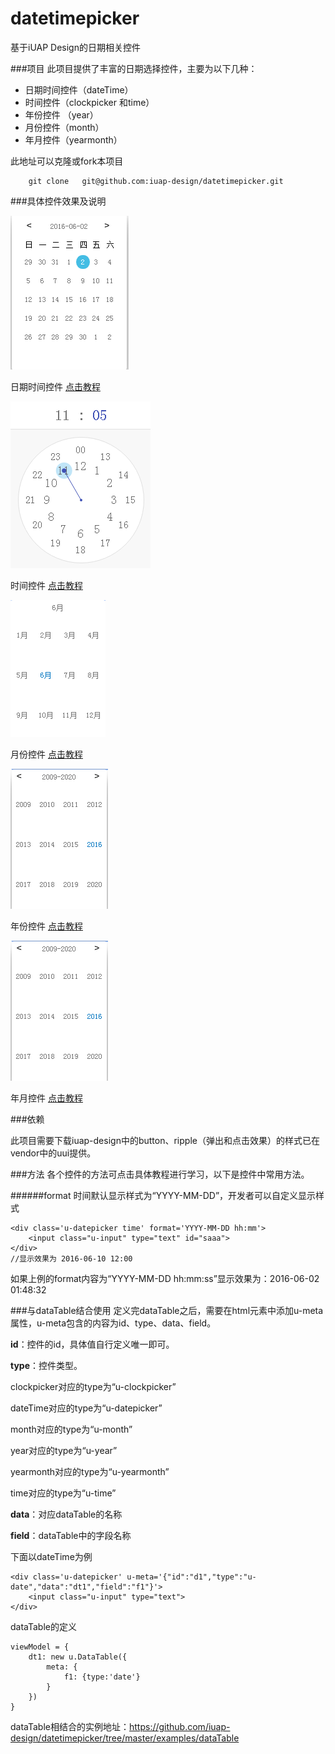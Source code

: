 # datetimepicker
基于iUAP Design的日期相关控件

###项目 
  此项目提供了丰富的日期选择控件，主要为以下几种：

  * 日期时间控件（dateTime）
  * 时间控件（clockpicker 和time）
  * 年份控件 （year）
  * 月份控件（month）
  * 年月控件（yearmonth）
 
此地址可以克隆或fork本项目
			
		git clone   git@github.com:iuap-design/datetimepicker.git

###具体控件效果及说明

![](docs/img/dateTime.png)

日期时间控件  [点击教程](https://github.com/iuap-design/datetimepicker/blob/master/docs/date.md) 



![](docs/img/clock.png)

 时间控件   [点击教程](https://github.com/iuap-design/datetimepicker/blob/master/docs/clockpicker.md)






![](docs/img/month.png)

 月份控件   [点击教程](https://github.com/iuap-design/datetimepicker/blob/master/docs/month.md)



![](docs/img/year.png)

 年份控件   [点击教程](https://github.com/iuap-design/datetimepicker/blob/master/docs/year.md)



![](docs/img/year.png)

 年月控件   [点击教程](https://github.com/iuap-design/datetimepicker/blob/master/docs/yearmonth.md)


 
###依赖

此项目需要下载iuap-design中的button、ripple（弹出和点击效果）的样式已在vendor中的uui提供。

###方法
各个控件的方法可点击具体教程进行学习，以下是控件中常用方法。

######format
时间默认显示样式为“YYYY-MM-DD”，开发者可以自定义显示样式

	<div class='u-datepicker time' format='YYYY-MM-DD hh:mm'>
        <input class="u-input" type="text" id="saaa">
    </div>
	//显示效果为 2016-06-10 12:00

如果上例的format内容为“YYYY-MM-DD hh:mm:ss”显示效果为：2016-06-02 01:48:32


###与dataTable结合使用
定义完dataTable之后，需要在html元素中添加u-meta属性，u-meta包含的内容为id、type、data、field。

**id**：控件的id，具体值自行定义唯一即可。

**type**：控件类型。

clockpicker对应的type为“u-clockpicker”

dateTime对应的type为“u-datepicker”

month对应的type为“u-month”

year对应的type为“u-year”

yearmonth对应的type为“u-yearmonth”

time对应的type为“u-time”

**data**：对应dataTable的名称

**field**：dataTable中的字段名称

下面以dateTime为例

	<div class='u-datepicker' u-meta='{"id":"d1","type":"u-date","data":"dt1","field":"f1"}'>
    	<input class="u-input" type="text">
	</div>

dataTable的定义

	viewModel = {
        dt1: new u.DataTable({
            meta: {
                f1: {type:'date'}
            }
        })
    }

dataTable相结合的实例地址：https://github.com/iuap-design/datetimepicker/tree/master/examples/dataTable





